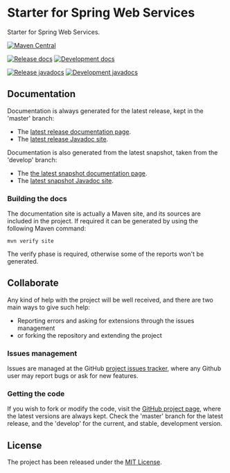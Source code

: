 # Starter for Spring Web Services

Starter for Spring Web Services.

[![Maven Central](https://img.shields.io/maven-central/v/com.bernardomg.framework.spring/spring-ws-starter.svg)][maven-repo]

[![Release docs](https://img.shields.io/badge/docs-release-blue.svg)][site-release]
[![Development docs](https://img.shields.io/badge/docs-develop-blue.svg)][site-develop]

[![Release javadocs](https://img.shields.io/badge/javadocs-release-blue.svg)][javadoc-release]
[![Development javadocs](https://img.shields.io/badge/javadocs-develop-blue.svg)][javadoc-develop]

## Documentation

Documentation is always generated for the latest release, kept in the 'master' branch:

- The [latest release documentation page][site-release].
- The [latest release Javadoc site][javadoc-release].

Documentation is also generated from the latest snapshot, taken from the 'develop' branch:

- The [the latest snapshot documentation page][site-develop].
- The [latest snapshot Javadoc site][javadoc-develop].

### Building the docs

The documentation site is actually a Maven site, and its sources are included in the project. If required it can be generated by using the following Maven command:

```
mvn verify site
```

The verify phase is required, otherwise some of the reports won't be generated.

## Collaborate

Any kind of help with the project will be well received, and there are two main ways to give such help:

- Reporting errors and asking for extensions through the issues management
- or forking the repository and extending the project

### Issues management

Issues are managed at the GitHub [project issues tracker][issues], where any Github user may report bugs or ask for new features.

### Getting the code

If you wish to fork or modify the code, visit the [GitHub project page][scm], where the latest versions are always kept. Check the 'master' branch for the latest release, and the 'develop' for the current, and stable, development version.

## License

The project has been released under the [MIT License][license].

[maven-repo]: http://mvnrepository.com/artifact/com.bernardomg.framework.spring/spring-ws-starter
[maven-repo]: http://mvnrepository.com/artifact/com.bernardomg.framework.spring/spring-ws-starter
[issues]: https://github.com/bernardo-mg/spring-ws-starter/issues
[javadoc-develop]: https://docs.bernardomg.com/development/maven/spring-ws-starter/apidocs
[javadoc-release]: https://docs.bernardomg.com/maven/spring-ws-starter/apidocs
[license]: https://www.opensource.org/licenses/mit-license.php
[scm]: https://github.com/bernardo-mg/spring-ws-starter
[site-develop]: https://docs.bernardomg.com/development/maven/spring-ws-starter
[site-release]: https://docs.bernardomg.com/maven/spring-ws-starter
